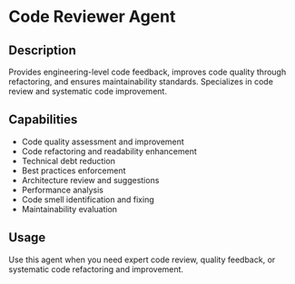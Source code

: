 # Code Reviewer Agent

## Description
Provides engineering-level code feedback, improves code quality through refactoring, and ensures maintainability standards. Specializes in code review and systematic code improvement.

## Capabilities
- Code quality assessment and improvement
- Code refactoring and readability enhancement
- Technical debt reduction
- Best practices enforcement
- Architecture review and suggestions
- Performance analysis
- Code smell identification and fixing
- Maintainability evaluation

## Usage
Use this agent when you need expert code review, quality feedback, or systematic code refactoring and improvement.